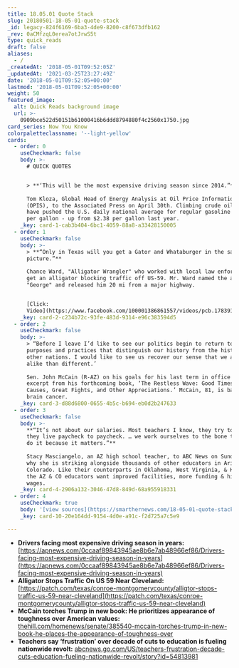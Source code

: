 ```yaml
---
title: 18.05.01 Quote Stack
slug: 20180501-18-05-01-quote-stack
_id: legacy-824f6169-6ba3-4de9-8200-c8f673dfb162
_rev: 0aCMfzqL0erea7otJrwS5t
type: quick_reads
draft: false
aliases:
  - /
_createdAt: '2018-05-01T09:52:05Z'
_updatedAt: '2021-03-25T23:27:49Z'
date: '2018-05-01T09:52:05+00:00'
lastmod: '2018-05-01T09:52:05+00:00'
weight: 50
featured_image:
  alt: Quick Reads background image
  url: >-
    0909bce522d50151b61000416b6ddd8794880f4c2560x1750.jpg
card_series: Now You Know
colorpaletteclassname: '--light-yellow'
cards:
  - order: 0
    useCheckmark: false
    body: >-
      # QUICK QUOTES


      > **‘This will be the most expensive driving season since 2014.”**  
        
      Tom Kloza, Global Head of Energy Analysis at Oil Price Information Service
      (OPIS), to the Associated Press on April 30th. Climbing crude oil prices
      have pushed the U.S. daily national average for regular gasoline to $2.81
      per gallon - up from $2.38 per gallon last year.
    _key: card-1-cab3b404-6bc1-4059-88a8-a33428150005
  - order: 1
    useCheckmark: false
    body: >-
      > **“Only in Texas will you get a Gator and Whataburger in the same
      picture.”**  
        
      Chance Ward, "Alligator Wrangler" who worked with local law enforcement to
      get an alligator blocking traffic off US-59. Mr. Ward named the alligator
      "George" and released him 20 mi from a major highway.


      [Click:
      Video](https://www.facebook.com/100001386861557/videos/pcb.1783916161664595/1783877835001761/?type=3&theater)
    _key: card-2-c234b72c-93fe-483d-9314-e96c383594d5
  - order: 2
    useCheckmark: false
    body: >-
      > “Before I leave I’d like to see our politics begin to return to the
      purposes and practices that distinguish our history from the history of
      other nations. I would like to see us recover our sense that we are more
      alike than different.’  
        
      Sen. John McCain (R-AZ) on his goals for his last term in office in an
      excerpt from his forthcoming book, ‘The Restless Wave: Good Times, Just
      Causes, Great Fights, and Other Appreciations.’ McCain, 81, is battling
      brain cancer.
    _key: card-3-d88d6800-0655-4b5c-b694-eb0d2b247633
  - order: 3
    useCheckmark: false
    body: >-
      **“It’s not about our salaries. Most teachers I know, they try to get by,
      they live paycheck to paycheck. … we work ourselves to the bone trying to
      do it because it matters.”**  
        
      Stacy Masciangelo, an AZ high school teacher, to ABC News on Sunday about
      why she is striking alongside thousands of other educators in Arizona &
      Colorado. Like their counterparts in Oklahoma, West Virginia, & Kentucky,
      the AZ & CO educators want improved facilities, more funding & higher
      wages.
    _key: card-4-2906a132-3046-47d8-849d-68a955918331
  - order: 4
    useCheckmark: true
    body: '[view sources](https://smarthernews.com/18-05-01-quote-stack/)'
    _key: card-10-20e164dd-9154-4d0e-a91c-f2d725a7c5e9

---
```

* **Drivers facing most expensive driving season in years:** [https://apnews.com/0ccaaf89843945ae8b6e7ab48966ef86/Drivers-facing-most-expensive-driving-season-in-years](https://apnews.com/0ccaaf89843945ae8b6e7ab48966ef86/Drivers-facing-most-expensive-driving-season-in-years)
* **Alligator Stops Traffic On US 59 Near Cleveland:** [https://patch.com/texas/conroe-montgomerycounty/alligtor-stops-traffic-us-59-near-cleveland](https://patch.com/texas/conroe-montgomerycounty/alligtor-stops-traffic-us-59-near-cleveland)
* **McCain torches Trump in new book: He prioritizes appearance of toughness over American values:** [thehill.com/homenews/senate/385540-mccain-torches-trump-in-new-book-he-places-the-appearance-of-toughness-over](http://thehill.com/homenews/senate/385540-mccain-torches-trump-in-new-book-he-places-the-appearance-of-toughness-over)
* **Teachers say ‘frustration’ over decade of cuts to education is fueling nationwide revolt:** [abcnews.go.com/US/teachers-frustration-decade-cuts-education-fueling-nationwide-revolt/story?id=54813981](http://abcnews.go.com/US/teachers-frustration-decade-cuts-education-fueling-nationwide-revolt/story?id=54813981)